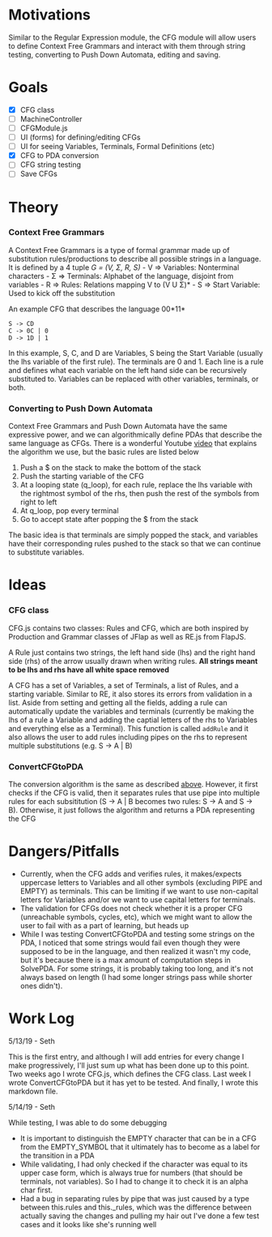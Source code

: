 # Motivations

Similar to the Regular Expression module, the CFG module will allow users to define Context Free Grammars and interact with them through string testing, converting to Push Down Automata, editing and saving.  

# Goals

- [x] CFG class
- [ ] MachineController
- [ ] CFGModule.js
- [ ] UI (forms) for defining/editing CFGs
- [ ] UI for seeing Variables, Terminals, Formal Definitions (etc)
- [x] CFG to PDA conversion
- [ ] CFG string testing
- [ ] Save CFGs

# Theory

### Context Free Grammars

A Context Free Grammars is a type of formal grammar made up of substitution rules/productions to describe all possible strings in a language. It is defined by a 4 tuple <i>G = (V, &#x3a3;, R, S)</i>
        - V => Variables: Nonterminal characters
        - &#x3a3; => Terminals: Alphabet of the language, disjoint from variables
        - R => Rules: Relations mapping V to (V U &#x3a3;)*
        - S => Start Variable: Used to kick off the substitution

An example CFG that describes the language 00\*11\*

    S -> CD
    C -> 0C | 0
    D -> 1D | 1

In this example, S, C, and D are Variables, S being the Start Variable (usually the lhs variable of the first rule). The terminals are 0 and 1. Each line is a rule and defines what each variable on the left hand side can be recursively substituted to. Variables can be replaced with other variables, terminals, or both.  

### Converting to Push Down Automata

Context Free Grammars and Push Down Automata have the same expressive power, and we can algorithmically define PDAs that describe the same language as CFGs. There is a wonderful Youtube [video](https://www.youtube.com/watch?v=xWWRoiPRAi4&amp=&t=748s) that explains the algorithm we use, but the basic rules are listed below

1. Push a $ on the stack to make the bottom of the stack
2. Push the starting variable of the CFG
3. At a looping state (q_loop), for each rule, replace the lhs variable with the rightmost symbol of the rhs, then push the rest of the symbols from right to left
4. At q_loop, pop every terminal
5. Go to accept state after popping the $ from the stack

The basic idea is that terminals are simply popped the stack, and variables have their corresponding rules pushed to the stack so that we can continue to substitute variables.

# Ideas

### CFG class

CFG.js contains two classes: Rules and CFG, which are both inspired by Production and Grammar classes of JFlap as well as RE.js from FlapJS.

A Rule just contains two strings, the left hand side (lhs) and the right hand side (rhs) of the arrow usually drawn when writing rules. **All strings meant to be lhs and rhs have all white space removed**

A CFG has a set of Variables, a set of Terminals, a list of Rules, and a starting variable. Similar to RE, it also stores its errors from validation in a list. Aside from setting and getting all the fields, adding a rule can automatically update the variables and terminals (currently be making the lhs of a rule a Variable and adding the captial letters of the rhs to Variables and everything else as a Terminal). This function is called <code>addRule</code> and it also allows the user to add rules including pipes on the rhs to represent multiple substitutions (e.g. S -> A | B)

### ConvertCFGtoPDA

The conversion algorithm is the same as described [above](#converting-to-push-down-automata). However, it first checks if the CFG is valid, then it separates rules that use pipe into multiple rules for each subsititution (S -> A | B becomes two rules: S -> A and S -> B). Otherwise, it just follows the algorithm and returns a PDA representing the CFG

# Dangers/Pitfalls

- Currently, when the CFG adds and verifies rules, it makes/expects uppercase letters to Variables and all other symbols (excluding PIPE and EMPTY) as terminals. This can be limiting if we want to use non-capital letters for Variables and/or we want to use capital letters for terminals.
- The validation for CFGs does not check whether it is a  proper CFG (unreachable symbols, cycles, etc), which we might want to allow the user to fail with as a part of learning, but heads up
- While I was testing ConvertCFGtoPDA and testing some strings on the PDA, I noticed that some strings would fail even though they were supposed to be in the language, and then realized it wasn't my code, but it's because there is a max amount of computation steps in SolvePDA. For some strings, it is probably taking too long, and it's not always based on length (I had some longer strings pass while shorter ones didn't). 


# Work Log

5/13/19 - Seth

This is the first entry, and although I will add entries for every change I make progressively, I'll just sum up what has been done up to this point. Two weeks ago I wrote CFG.js, which defines the CFG class. Last week I wrote ConvertCFGtoPDA but it has yet to be tested. And finally, I wrote this markdown file.

5/14/19 - Seth

While testing, I was able to do some debugging
 - It is important to distinguish the EMPTY character that can be in a CFG from the EMPTY_SYMBOL that it ultimately has to become as a label for the transition in a PDA
 - While validating, I had only checked if the character was equal to its upper case form, which is always true for numbers (that should be terminals, not variables). So I had to change it to check it is an alpha char first.
 - Had a bug in separating rules by pipe that was just caused by a type between this.rules and this._rules, which was the difference between actually saving the changes and pulling my hair out
 I've done a few test cases and it looks like she's running well
